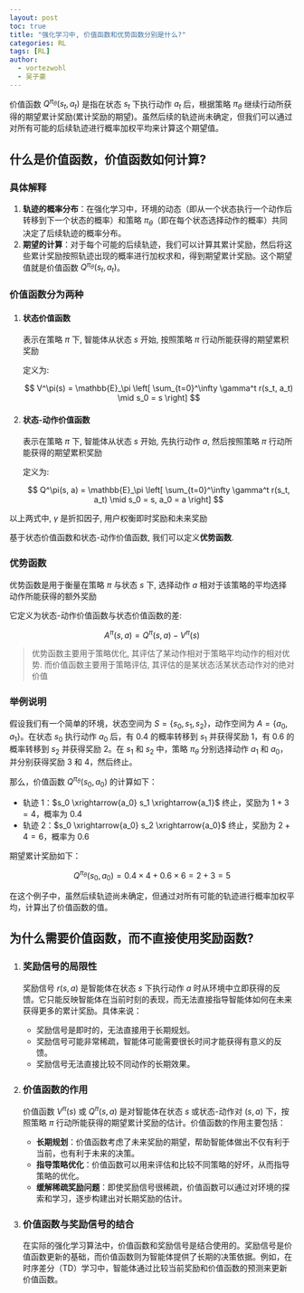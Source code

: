 ```yaml
---
layout: post
toc: true
title: "强化学习中, 价值函数和优势函数分别是什么?"
categories: RL
tags: [RL]
author:
  - vortezwohl
  - 吴子豪
---
```

价值函数 $Q^{\pi_{\theta}}(s_t, a_t)$ 是指在状态 $s_t$ 下执行动作 $a_t$ 后，根据策略 $\pi_{\theta}$ 继续行动所获得的期望累计奖励(累计奖励的期望)。虽然后续的轨迹尚未确定，但我们可以通过对所有可能的后续轨迹进行概率加权平均来计算这个期望值。

## 什么是价值函数，价值函数如何计算?

### 具体解释
1. **轨迹的概率分布**：在强化学习中，环境的动态（即从一个状态执行一个动作后转移到下一个状态的概率）和策略 $\pi_{\theta}$（即在每个状态选择动作的概率）共同决定了后续轨迹的概率分布。
2. **期望的计算**：对于每个可能的后续轨迹，我们可以计算其累计奖励，然后将这些累计奖励按照轨迹出现的概率进行加权求和，得到期望累计奖励。这个期望值就是价值函数 $Q^{\pi_{\theta}}(s_t, a_t)$。

### 价值函数分为两种

1. #### 状态价值函数

    表示在策略 $\pi$ 下, 智能体从状态 $s$ 开始, 按照策略 $\pi$ 行动所能获得的期望累积奖励

    定义为:

    $$
    V^\pi(s) = \mathbb{E}_\pi \left[ \sum_{t=0}^\infty \gamma^t r(s_t, a_t) \mid s_0 = s \right]
    $$

2. #### 状态-动作价值函数

    表示在策略 $\pi$ 下, 智能体从状态 $s$ 开始, 先执行动作 $a$, 然后按照策略 $\pi$ 行动所能获得的期望累积奖励

    定义为:

    $$
    Q^\pi(s, a) = \mathbb{E}_\pi \left[ \sum_{t=0}^\infty \gamma^t r(s_t, a_t) \mid s_0 = s, a_0 = a \right]
    $$

以上两式中, $\gamma$ 是折扣因子, 用户权衡即时奖励和未来奖励

基于状态价值函数和状态-动作价值函数, 我们可以定义**优势函数**.

### 优势函数

优势函数是用于衡量在策略 $\pi$ 与状态 $s$ 下, 选择动作 $a$ 相对于该策略的平均选择动作所能获得的额外奖励

它定义为状态-动作价值函数与状态价值函数的差:

$$
A^\pi(s, a) = Q^\pi(s, a) - V^\pi(s)
$$

> 优势函数主要用于策略优化, 其评估了某动作相对于策略平均动作的相对优势. 而价值函数主要用于策略评估, 其评估的是某状态活某状态动作对的绝对价值

### 举例说明
假设我们有一个简单的环境，状态空间为 $S = \{s_0, s_1, s_2\}$，动作空间为 $A = \{a_0, a_1\}$。在状态 $s_0$ 执行动作 $a_0$ 后，有 0.4 的概率转移到 $s_1$ 并获得奖励 1，有 0.6 的概率转移到 $s_2$ 并获得奖励 2。在 $s_1$ 和 $s_2$ 中，策略 $\pi_{\theta}$ 分别选择动作 $a_1$ 和 $a_0$，并分别获得奖励 3 和 4，然后终止。

那么，价值函数 $Q^{\pi_{\theta}}(s_0, a_0)$ 的计算如下：
- 轨迹 1：$s_0 \xrightarrow{a_0} s_1 \xrightarrow{a_1}$ 终止，奖励为 $1 + 3 = 4$，概率为 $0.4$
- 轨迹 2：$s_0 \xrightarrow{a_0} s_2 \xrightarrow{a_0}$ 终止，奖励为 $2 + 4 = 6$，概率为 $0.6$

期望累计奖励如下：

$$
Q^{\pi_{\theta}}(s_0, a_0) = 0.4 \times 4 + 0.6 \times 6 = 2 + 3 = 5
$$

在这个例子中，虽然后续轨迹尚未确定，但通过对所有可能的轨迹进行概率加权平均，计算出了价值函数的值。

## 为什么需要价值函数，而不直接使用奖励函数?

1. ### 奖励信号的局限性
  
    奖励信号 $r(s, a)$ 是智能体在状态 $s$ 下执行动作 $a$ 时从环境中立即获得的反馈。它只能反映智能体在当前时刻的表现，而无法直接指导智能体如何在未来获得更多的累计奖励。具体来说：

    - 奖励信号是即时的，无法直接用于长期规划。
    - 奖励信号可能非常稀疏，智能体可能需要很长时间才能获得有意义的反馈。
    - 奖励信号无法直接比较不同动作的长期效果。

2. ### 价值函数的作用

    价值函数 $V^{\pi}(s)$ 或 $Q^{\pi}(s, a)$ 是对智能体在状态 $s$ 或状态-动作对 $(s, a)$ 下，按照策略 $\pi$ 行动所能获得的期望累计奖励的估计。价值函数的作用主要包括：

    - **长期规划**：价值函数考虑了未来奖励的期望，帮助智能体做出不仅有利于当前，也有利于未来的决策。
    - **指导策略优化**：价值函数可以用来评估和比较不同策略的好坏，从而指导策略的优化。
    - **缓解稀疏奖励问题**：即使奖励信号很稀疏，价值函数可以通过对环境的探索和学习，逐步构建出对长期奖励的估计。

3. ### 价值函数与奖励信号的结合
  
    在实际的强化学习算法中，价值函数和奖励信号是结合使用的。奖励信号是价值函数更新的基础，而价值函数则为智能体提供了长期的决策依据。例如，在时序差分（TD）学习中，智能体通过比较当前奖励和价值函数的预测来更新价值函数。

